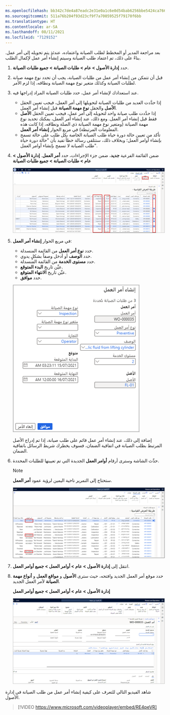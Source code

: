 ```yaml
---
ms.openlocfilehash: bb342c7de4a87eadc2e31e0a1c6e0d54bab6256bbe5424ca76699842c35cb529
ms.sourcegitcommit: 511a76b204f93d23cf9f7a70059525f79170f6bb
ms.translationtype: HT
ms.contentlocale: ar-SA
ms.lasthandoff: 08/11/2021
ms.locfileid: "7129152"
---
```

بعد مراجعة المدير أو المخطط لطلب الصيانة واعتماده، عندئذٍ يتم تحويله إلى أمر عمل. بناءً على ذلك، تم اعتماد طلب الصيانة وسيتم إنشاء أمر عمل لإكمال الطلب. 

1.  حدد **إدارة الأصول > عام > طلبات الصيانة > جميع طلبات الصيانة**.
2.  قبل أن تتمكن من إنشاء أمر عمل من طلبات الصيانة، يجب أن تحدد نوع مهمة صيانة لطلبات الصيانة وكذلك متغير نوع مهمة الصيانة ونطاقه، إذا لزم الأمر. 
3.  عند استعدادك لإنشاء أمر عمل، حدد طلبات الصيانة المراد إدراجها فيه.
    - إذا حدَّدت العديد من طلبات الصيانة لتحويلها إلى أمر العمل، فيجب تعيين الحقل **الأصل** والحقل **نوع مهمة الصيانة** قبل إنشاء أمر العمل.
    - إذا حدَّدت طلب صيانة واحد لتحويله إلى أمر عمل، فيجب تعيين الحقل **الأصل** فقط قبل إنشاء أمر العمل. ومع ذلك، عند إنشاء أمر العمل، يمكنك تحديد نوع مهمة الصيانة (ومتغير نوع مهمة الصيانة ذي الصلة ونطاقه، إذا كانت هذه المعلومات المرتبطة) في مربع الحوار **إنشاء أمر العمل**.
    - تأكد من تعيين حالة دورة حياة طلب الصيانة الخاصة بكل طلب على حالة تسمح بإنشاء أوامر العمل؛ وبخلاف ذلك، ستتلقى رسالة خطأ تفيد بأن "حالة دورة حياة طلب الصيانة لا تسمح بإنشاء أوامر العمل".
4.  ضمن القائمة الفرعية **جديد**، ضمن جزء الإجراءات، حدد **أمر العمل**.
    **إدارة الأصول > عام > طلبات الصيانة > جميع طلبات الصيانة**
 
    [![لقطة شاشة لصفحة إنشاء أمر العمل.](../media/create-work-order-ssm.png)](../media/create-work-order-ssm.png#lightbox)

5.  في مربع الحوار **إنشاء أمر العمل**:
    - حدد **نوع أمر العمل** من القائمة المنسدلة.
    - حدد **الوصف** أو أدخل وصفاً بشكلٍ يدوي.
    - حدد **مستوى الخدمة** من القائمة المنسدلة.
    - عيِّن تاريخ **البدء المتوقع**.
    - عيِّن تاريخ **الانتهاء المتوقع**.
    - حدد **موافق**.
    
    ![لقطة شاشة لمربع الحوار "إنشاء أمر العمل".](../media/create-work-order-dialog-ss.png)
    
    إضافة إلى ذلك، عند إنشاء أمر عمل قائم على طلب صيانة، إذا تم إدراج الأصل المرتبط بطلب الصيانة في اتفاقية الضمان، فسوف يخطرك شريط الرسائل باتفاقية الضمان.
 
6.  حدِّث الشاشة وسترى أرقام **أوامر العمل** الجديدة التي تم تعيينها للطلبات المحددة. 
    > [!NOTE]
    > ستحتاج إلى التمرير ناحية اليمين لرؤية عمود **أمر العمل**.

    [![لقطة شاشة لأرقام أوامر العمل في صفحة طلبات الصيانة. ](../media/convert-work-order-ssm.png)](../media/convert-work-order-ssm.png#lightbox)
 
7.  انتقل إلى **إدارة الأصول > عام > أوامر العمل > جميع أوامر العمل**.
8.  حدد موقع أمر العمل الجديد وافتحه، حيث سترى **الأصول** و **مواقع العمل** و **أنواع مهمة الصيانة** لأمر العمل الجديد.

    **إدارة الأصول > عام > أوامر العمل > جميع أوامر العمل**

    [![لقطة شاشة لأمر عمل في صفحة جميع أوامر العمل.](../media/new-work-order-ss.png)](../media/new-work-order-ss.png#lightbox)


شاهد الفيديو التالي للتعرف على كيفية إنشاء أمر عمل من طلب الصيانة في إدارة الأصول.

 > [!VIDEO https://www.microsoft.com/videoplayer/embed/RE4peVR]

